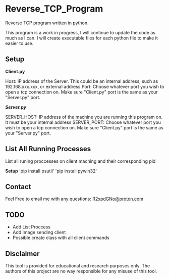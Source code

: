 # Reverse_TCP_Program
Reverse TCP program written in python.

This program is a work in progress, I will continue to update the code as much as I can. I will create executable files for each python file to make it easier to use.

## Setup

**Client.py**

Host: IP address of the Server. This could be an internal address, such as 192.168.xxx.xxx, or external address
Port: Choose whatever port you wish to open a tcp connection on. Make sure "Client.py" port is the same as your "Server.py" port.

***Server.py***

SERVER_HOST: IP address of the machine you are running this program on. It must be your internal address
SERVER_PORT: Choose whatever port you wish to open a tcp connection on. Make sure "Client.py" port is the same as your "Server.py" port.

## List All Running Processes
List all runing proccesses on client maching and their corresponding pid

**Setup**
'pip install psutil'
'pip install pywin32'


## Contact
Feel Free to email me with any questions:
R2xpdGNo@proton.com

## TODO
- Add List Proccess
- Add Image sending client
- Possible create class with all client commands

## Disclaimer
This tool is provided for educational and research purposes only. The authors of this project are no way responsible for any misuse of this tool.
